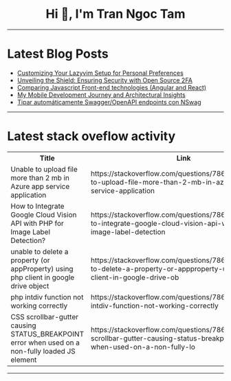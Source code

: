 <h1 align="center">Hi 👋, I'm Tran Ngoc Tam</h1>

---

# Latest Blog Posts 
<!-- BLOG-POST-LIST:START -->
- [Customizing Your Lazyvim Setup for Personal Preferences](https://dev.to/insideee_dev/customizing-your-lazyvim-setup-for-personal-preferences-57)
- [Unveiling the Shield: Ensuring Security with Open Source 2FA](https://dev.to/verifyvault/unveiling-the-shield-ensuring-security-with-open-source-2fa-nn6)
- [Comparing Javascript Front-end technologies &lpar;Angular and React&rpar;](https://dev.to/iam_nick/comparing-javascript-front-end-technologies-angular-and-react-d3c)
- [My Mobile Development Journey and Architectural Insights](https://dev.to/akpamzy_junior_cc600a044d/my-mobile-development-journey-and-architectural-insights-pmg)
- [Tipar automáticamente Swagger/OpenAPI endpoints con NSwag](https://dev.to/altaskur/tipar-automaticamente-swaggeropenapi-endpoints-con-nswag-397g)
<!-- BLOG-POST-LIST:END -->

---

# Latest stack oveflow activity
<table>
  <tr><th>Title</th><th>Link</th></tr>
  <!-- STACKOVERFLOW:START --><tr><td>Unable to upload file more than 2 mb in Azure app service application</td><td>https://stackoverflow.com/questions/78689107/unable-to-upload-file-more-than-2-mb-in-azure-app-service-application</td></tr><tr><td>How to Integrate Google Cloud Vision API with PHP for Image Label Detection?</td><td>https://stackoverflow.com/questions/78688872/how-to-integrate-google-cloud-vision-api-with-php-for-image-label-detection</td></tr><tr><td>unable to delete a property &lpar;or appProperty&rpar; using php client in google drive object</td><td>https://stackoverflow.com/questions/78688865/unable-to-delete-a-property-or-appproperty-using-php-client-in-google-drive-ob</td></tr><tr><td>php intdiv function not working correctly</td><td>https://stackoverflow.com/questions/78688718/php-intdiv-function-not-working-correctly</td></tr><tr><td>CSS scrollbar-gutter causing STATUS_BREAKPOINT error when used on a non-fully loaded JS element</td><td>https://stackoverflow.com/questions/78688717/css-scrollbar-gutter-causing-status-breakpoint-error-when-used-on-a-non-fully-lo</td></tr><!-- STACKOVERFLOW:END -->
</table>

---


